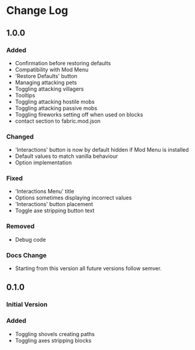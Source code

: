 # Change Log

## 1.0.0
### Added
- Confirmation before restoring defaults
- Compatibility with Mod Menu
- 'Restore Defaults' button
- Managing attacking pets
- Toggling attacking villagers
- Tooltips
- Toggling attacking hostile mobs
- Toggling attacking passive mobs
- Toggling fireworks setting off when used on blocks
- contact section to fabric.mod.json

### Changed
- 'Interactions' button is now by default hidden if Mod Menu is installed
- Default values to match vanilla behaviour
- Option implementation
 
### Fixed
- 'Interactions Menu' title
- Options sometimes displaying incorrect values
- 'Interactions' button placement
- Toggle axe stripping button text
 
### Removed
- Debug code

### Docs Change
- Starting from this version all future versions follow semver.

## 0.1.0
### Initial Version
### Added
- Toggling shovels creating paths
- Toggling axes stripping blocks